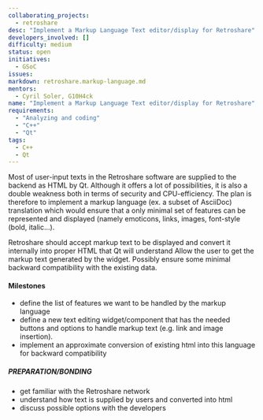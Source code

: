 ```yaml
---
collaborating_projects:
  - retroshare
desc: "Implement a Markup Language Text editor/display for Retroshare"
developers_involved: []
difficulty: medium
status: open
initiatives:
  - GSoC
issues:
markdown: retroshare.markup-language.md
mentors:
  - Cyril Soler, G10H4ck
name: "Implement a Markup Language Text editor/display for Retroshare"
requirements:
  - "Analyzing and coding"
  - "C++"
  - "Qt"
tags:
  - C++
  - Qt
---
```


Most of user-input texts in the Retroshare software are supplied to the backend
as HTML by Qt. Although it offers a lot of possibilities, it is also a double
weakness both in terms of security and CPU-efficiency. The plan is therefore to
implement a markup language (ex. a subset of AsciiDoc) translation which would
ensure that a only minimal set of features can be represented and displayed
(namely emoticons, links, images, font-style (bold, italic...).

Retroshare should accept markup text to be displayed and convert it internally
into proper HTML that Qt will understand Allow the user to get the markup text
generated by the widget.  Possibly ensure some minimal backward compatibility
with the existing data.

#### Milestones
* define the list of features we want to be handled by the markup language
* define a new text editing widget/component that has the needed buttons and options to handle markup text (e.g. link and image insertion).
* implement an approximate conversion of existing html into this language for backward compatibility

##### PREPARATION/BONDING

* get familiar with the Retroshare network 
* understand how text is supplied by users and converted into html
* discuss possible options with the developers

